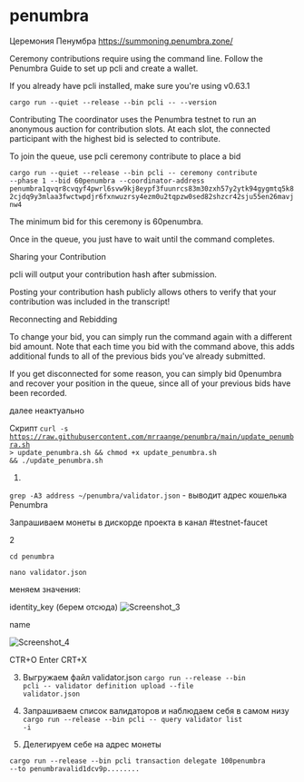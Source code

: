 # penumbra

Церемония Пенумбра 
https://summoning.penumbra.zone/

Ceremony contributions require using the command line. Follow the Penumbra Guide to set up pcli and create a wallet.

If you already have pcli installed, make sure you're using v0.63.1

<code>cargo run --quiet --release --bin pcli -- --version</code>

Contributing
The coordinator uses the Penumbra testnet to run an anonymous auction for contribution slots. At each slot, the connected participant with the highest bid is selected to contribute.

To join the queue, use pcli ceremony contribute to place a bid

<code>cargo run --quiet --release --bin pcli -- ceremony contribute --phase 1 --bid 60penumbra --coordinator-address penumbra1qvqr8cvqyf4pwrl6svw9kj8eypf3fuunrcs83m30zxh57y2ytk94gygmtq5k82cjdq9y3mlaa3fwctwpdjr6fxnwuzrsy4ezm0u2tqpzw0sed82shzcr42sju55en26mavjnw4</code>

The minimum bid for this ceremony is 60penumbra.

Once in the queue, you just have to wait until the command completes.

Sharing your Contribution

pcli will output your contribution hash after submission.

Posting your contribution hash publicly allows others to verify that your contribution was included in the transcript!

Reconnecting and Rebidding

To change your bid, you can simply run the command again with a different bid amount. Note that each time you bid with the command above, this adds additional funds to all of the previous bids you've already submitted.

If you get disconnected for some reason, you can simply bid 0penumbra and recover your position in the queue, since all of your previous bids have been recorded.


далее неактуально


Скрипт 
<code>curl -s https://raw.githubusercontent.com/mrraange/penumbra/main/update_penumbra.sh > update_penumbra.sh && chmod +x update_penumbra.sh && ./update_penumbra.sh</code>



1.


<code>grep -A3 address ~/penumbra/validator.json</code> - выводит адрес кошелька Penumbra

Запрашиваем монеты в дискорде проекта в канал #testnet-faucet


2

<code>cd penumbra</code>

<code>nano validator.json</code>

меняем значения:

identity_key
(берем отсюда)
![Screenshot_3](https://user-images.githubusercontent.com/100018176/187976898-a0478207-c20e-4d83-8fad-15cde07c50df.png)

name

![Screenshot_4](https://user-images.githubusercontent.com/100018176/187977061-5679e462-9215-4e5c-b108-07db93fb1f58.png)

CTR+O Enter
CRT+X


3. Выгружаем файл  validator.json
<code>cargo run --release --bin pcli -- validator definition upload --file validator.json</code>

4. Запрашиваем список валидаторов и наблюдаем себя в самом низу
<code>cargo run --release --bin pcli -- query validator list -i</code>

5. Делегируем себе на адрес монеты

<code>cargo run --release --bin pcli transaction delegate 100penumbra --to penumbravalid1dcv9p........</code>


